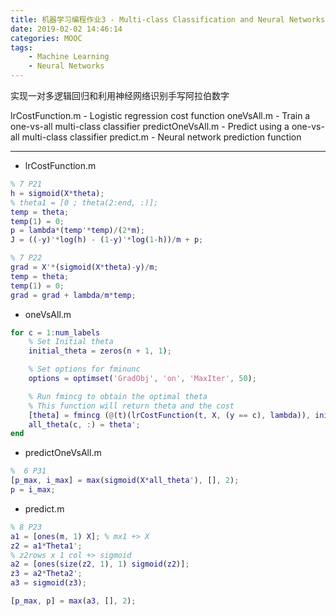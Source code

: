 ```yaml
---
title: 机器学习编程作业3 - Multi-class Classification and Neural Networks
date: 2019-02-02 14:46:14
categories: MOOC
tags:
	- Machine Learning
	- Neural Networks
---
```


实现一对多逻辑回归和利用神经网络识别手写阿拉伯数字<!-- more -->

lrCostFunction.m - Logistic regression cost function
oneVsAll.m - Train a one-vs-all multi-class classifier
predictOneVsAll.m - Predict using a one-vs-all multi-class classifier
predict.m - Neural network prediction function

---

- lrCostFunction.m
```matlab
% 7 P21
h = sigmoid(X*theta);
% theta1 = [0 ; theta(2:end, :)];
temp = theta;
temp(1) = 0;
p = lambda*(temp'*temp)/(2*m);
J = ((-y)'*log(h) - (1-y)'*log(1-h))/m + p;

% 7 P22
grad = X'*(sigmoid(X*theta)-y)/m;
temp = theta;
temp(1) = 0;
grad = grad + lambda/m*temp;
```

- oneVsAll.m
```matlab
for c = 1:num_labels
    % Set Initial theta
    initial_theta = zeros(n + 1, 1);

    % Set options for fminunc
    options = optimset('GradObj', 'on', 'MaxIter', 50);

    % Run fmincg to obtain the optimal theta
    % This function will return theta and the cost 
    [theta] = fmincg (@(t)(lrCostFunction(t, X, (y == c), lambda)), initial_theta, options);
    all_theta(c, :) = theta';
end
```

- predictOneVsAll.m
```matlab
%  6 P31
[p_max, i_max] = max(sigmoid(X*all_theta'), [], 2);
p = i_max;
```

- predict.m
```matlab
% 8 P23
a1 = [ones(m, 1) X]; % mx1 +> X
z2 = a1*Theta1';
% z2rows x 1 col +> sigmoid
a2 = [ones(size(z2, 1), 1) sigmoid(z2)];
z3 = a2*Theta2';
a3 = sigmoid(z3);

[p_max, p] = max(a3, [], 2);
```